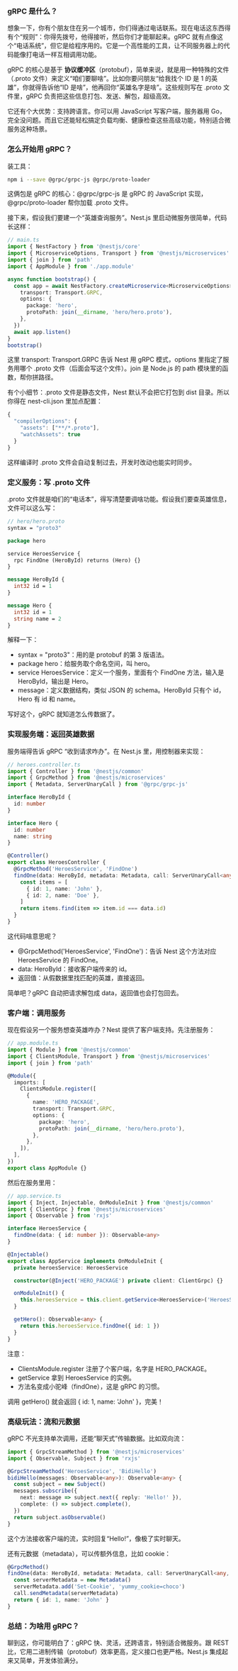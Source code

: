 ### gRPC 是什么？

想象一下，你有个朋友住在另一个城市，你们得通过电话联系。现在电话这东西得有个“规则”：你得先拨号，他得接听，然后你们才能聊起来。gRPC 就有点像这个“电话系统”，但它是给程序用的。它是一个高性能的工具，让不同服务器上的代码能像打电话一样互相调用功能。

gRPC 的核心是基于 **协议缓冲区**（protobuf），简单来说，就是用一种特殊的文件（.proto 文件）来定义“咱们要聊啥”。比如你要问朋友“给我找个 ID 是 1 的英雄”，你就得告诉他“ID 是啥”，他再回你“英雄名字是啥”。这些规则写在 .proto 文件里，gRPC 负责把这些信息打包、发送、解包，超级高效。

它还有个大优势：支持跨语言。你可以用 JavaScript 写客户端，服务器用 Go，完全没问题。而且它还能轻松搞定负载均衡、健康检查这些高级功能，特别适合微服务这种场景。



### 怎么开始用 gRPC？

装工具：

```bash
npm i --save @grpc/grpc-js @grpc/proto-loader
```

这俩包是 gRPC 的核心：@grpc/grpc-js 是 gRPC 的 JavaScript 实现，@grpc/proto-loader 帮你加载 .proto 文件。

接下来，假设我们要建一个“英雄查询服务”。Nest.js 里启动微服务很简单，代码长这样：

```ts
// main.ts
import { NestFactory } from '@nestjs/core'
import { MicroserviceOptions, Transport } from '@nestjs/microservices'
import { join } from 'path'
import { AppModule } from './app.module'

async function bootstrap() {
  const app = await NestFactory.createMicroservice<MicroserviceOptions>(AppModule, {
    transport: Transport.GRPC,
    options: {
      package: 'hero',
      protoPath: join(__dirname, 'hero/hero.proto'),
    },
  })
  await app.listen()
}
bootstrap()
```

这里 transport: Transport.GRPC 告诉 Nest 用 gRPC 模式，options 里指定了服务用哪个 .proto 文件（后面会写这个文件）。join 是 Node.js 的 path 模块里的函数，帮你拼路径。

有个小细节：.proto 文件是静态文件，Nest 默认不会把它打包到 dist 目录。所以你得在 nest-cli.json 里加点配置：

```ts
{
  "compilerOptions": {
    "assets": ["**/*.proto"],
    "watchAssets": true
  }
}
```

这样编译时 .proto 文件会自动复制过去，开发时改动也能实时同步。



### 定义服务：写 .proto 文件

.proto 文件就是咱们的“电话本”，得写清楚要调啥功能。假设我们要查英雄信息，文件可以这么写：

```protobuf
// hero/hero.proto
syntax = "proto3"

package hero

service HeroesService {
  rpc FindOne (HeroById) returns (Hero) {}
}

message HeroById {
  int32 id = 1
}

message Hero {
  int32 id = 1
  string name = 2
}
```

解释一下：

- syntax = "proto3"：用的是 protobuf 的第 3 版语法。
- package hero：给服务取个命名空间，叫 hero。
- service HeroesService：定义一个服务，里面有个 FindOne 方法，输入是 HeroById，输出是 Hero。
- message：定义数据结构，类似 JSON 的 schema。HeroById 只有个 id，Hero 有 id 和 name。

写好这个，gRPC 就知道怎么传数据了。



### 实现服务端：返回英雄数据

服务端得告诉 gRPC “收到请求咋办”。在 Nest.js 里，用控制器来实现：

```ts
// heroes.controller.ts
import { Controller } from '@nestjs/common'
import { GrpcMethod } from '@nestjs/microservices'
import { Metadata, ServerUnaryCall } from '@grpc/grpc-js'

interface HeroById {
  id: number
}

interface Hero {
  id: number
  name: string
}

@Controller()
export class HeroesController {
  @GrpcMethod('HeroesService', 'FindOne')
  findOne(data: HeroById, metadata: Metadata, call: ServerUnaryCall<any, any>): Hero {
    const items = [
      { id: 1, name: 'John' },
      { id: 2, name: 'Doe' },
    ]
    return items.find(item => item.id === data.id)
  }
}
```

这代码啥意思呢？

- @GrpcMethod('HeroesService', 'FindOne')：告诉 Nest 这个方法对应 HeroesService 的 FindOne。
- data: HeroById：接收客户端传来的 id。
- 返回值：从假数据里找匹配的英雄，直接返回。

简单吧？gRPC 自动把请求解包成 data，返回值也会打包回去。



### 客户端：调用服务

现在假设另一个服务想查英雄咋办？Nest 提供了客户端支持。先注册服务：

```ts
// app.module.ts
import { Module } from '@nestjs/common'
import { ClientsModule, Transport } from '@nestjs/microservices'
import { join } from 'path'

@Module({
  imports: [
    ClientsModule.register([
      {
        name: 'HERO_PACKAGE',
        transport: Transport.GRPC,
        options: {
          package: 'hero',
          protoPath: join(__dirname, 'hero/hero.proto'),
        },
      },
    ]),
  ],
})
export class AppModule {}
```

然后在服务里用：

```ts
// app.service.ts
import { Inject, Injectable, OnModuleInit } from '@nestjs/common'
import { ClientGrpc } from '@nestjs/microservices'
import { Observable } from 'rxjs'

interface HeroesService {
  findOne(data: { id: number }): Observable<any>
}

@Injectable()
export class AppService implements OnModuleInit {
  private heroesService: HeroesService

  constructor(@Inject('HERO_PACKAGE') private client: ClientGrpc) {}

  onModuleInit() {
    this.heroesService = this.client.getService<HeroesService>('HeroesService')
  }

  getHero(): Observable<any> {
    return this.heroesService.findOne({ id: 1 })
  }
}
```

注意：

- ClientsModule.register 注册了个客户端，名字是 HERO_PACKAGE。
- getService 拿到 HeroesService 的实例。
- 方法名变成小驼峰（findOne），这是 gRPC 的习惯。

调用 getHero() 就会返回 { id: 1, name: 'John' }，完美！



### 高级玩法：流和元数据

gRPC 不光支持单次调用，还能“聊天式”传输数据。比如双向流：

```ts
import { GrpcStreamMethod } from '@nestjs/microservices'
import { Observable, Subject } from 'rxjs'

@GrpcStreamMethod('HeroesService', 'BidiHello')
bidiHello(messages: Observable<any>): Observable<any> {
  const subject = new Subject()
  messages.subscribe({
    next: message => subject.next({ reply: 'Hello!' }),
    complete: () => subject.complete(),
  })
  return subject.asObservable()
}
```

这个方法接收客户端的流，实时回复“Hello!”，像极了实时聊天。

还有元数据（metadata），可以传额外信息，比如 cookie：

```ts
@GrpcMethod()
findOne(data: HeroById, metadata: Metadata, call: ServerUnaryCall<any, any>): Hero {
  const serverMetadata = new Metadata()
  serverMetadata.add('Set-Cookie', 'yummy_cookie=choco')
  call.sendMetadata(serverMetadata)
  return { id: 1, name: 'John' }
}
```



### 总结：为啥用 gRPC？

聊到这，你可能明白了：gRPC 快、灵活，还跨语言，特别适合微服务。跟 REST 比，它用二进制传输（protobuf）效率更高，定义接口也更严格。Nest.js 集成起来又简单，开发体验满分。